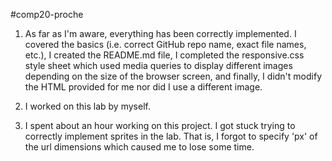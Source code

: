 #comp20-proche
1. As far as I'm aware, everything has been correctly implemented. I covered the basics (i.e. correct GitHub repo name, exact file names, etc.), I created the README.md file, I completed the responsive.css style sheet which used media queries to display different images depending on the size of the browser screen, and finally, I didn't modify the HTML provided for me nor did I use a different image.

2. I worked on this lab by myself.

3. I spent about an hour working on this project. I got stuck trying to correctly implement sprites in the lab. That is, I forgot to specify 'px' of the url dimensions which caused me to lose some time.